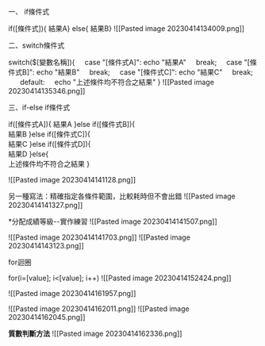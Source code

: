  一、 if條件式
 
  if([條件式]){
		 結果A} 
 else{
		 結果B}
![[Pasted image 20230414134009.png]]

二、switch條件式

switch($[變數名稱]){
    case "[條件式A]":
         echo "結果A"
    break;
    case "[條件式B]":
         echo "結果B"
    break;
    case "[條件式C]":
         echo "結果C"
    break;   
    default:
	    echo "上述條件均不符合之結果"
}
![[Pasted image 20230414135346.png]]


三、if-else if條件式

if([條件式A]){ 
	結果A
}else if([條件式B]){  
	結果B
}else if([條件式C]){  
	結果C
}else if([條件式D]){  
	結果D
}else{  
	上述條件均不符合之結果
}

![[Pasted image 20230414141128.png]]

另一種寫法：精確指定各條件範圍，比較耗時但不會出錯
![[Pasted image 20230414141327.png]]


*分配成績等級--實作練習
![[Pasted image 20230414141507.png]]

![[Pasted image 20230414141703.png]]
![[Pasted image 20230414143123.png]]


for迴圈

for(i=[value]; i<[value]; i++)
![[Pasted image 20230414152424.png]]



![[Pasted image 20230414161957.png]]

![[Pasted image 20230414162011.png]]
![[Pasted image 20230414162045.png]]



**質數判斷方法**
![[Pasted image 20230414162336.png]]

